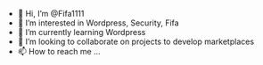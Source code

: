 - 👋 Hi, I’m @Fifa1111
- 👀 I’m interested in Wordpress, Security, Fifa
- 🌱 I’m currently learning Wordpress
- 💞️ I’m looking to collaborate on projects to develop marketplaces
- 📫 How to reach me ...

<!---
Fifa1111/Fifa1111 is a ✨ special ✨ repository because its `README.md` (this file) appears on your GitHub profile.
You can click the Preview link to take a look at your changes.
--->
